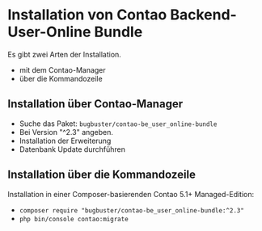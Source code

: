 # Installation von Contao Backend-User-Online Bundle

Es gibt zwei Arten der Installation.

* mit dem Contao-Manager 
* über die Kommandozeile


## Installation über Contao-Manager

* Suche das Paket: `bugbuster/contao-be_user_online-bundle`
* Bei Version "^2.3" angeben.
* Installation der Erweiterung
* Datenbank Update durchführen


## Installation über die Kommandozeile

Installation in einer Composer-basierenden Contao 5.1+ Managed-Edition:

* `composer require "bugbuster/contao-be_user_online-bundle:^2.3"`
* `php bin/console contao:migrate`
